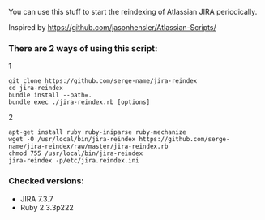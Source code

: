
You can use this stuff to start the reindexing of Atlassian JIRA periodically.

Inspired by https://github.com/jasonhensler/Atlassian-Scripts/

### There are 2 ways of using this script:

1
```shell
git clone https://github.com/serge-name/jira-reindex
cd jira-reindex
bundle install --path=.
bundle exec ./jira-reindex.rb [options]
```

2
```shell
apt-get install ruby ruby-iniparse ruby-mechanize
wget -O /usr/local/bin/jira-reindex https://github.com/serge-name/jira-reindex/raw/master/jira-reindex.rb
chmod 755 /usr/local/bin/jira-reindex
jira-reindex -p/etc/jira.reindex.ini
```

### Checked versions:

* JIRA 7.3.7
* Ruby 2.3.3p222

